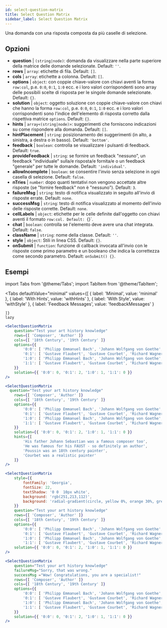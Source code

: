 ```yaml
---
id: select-question-matrix
title: Select Question Matrix
sidebar_label: Select Question Matrix
---
```


Una domanda con una risposta composta da più caselle di selezione.

## Opzioni

* __question__ | `(string|node)`: domanda da visualizzare nella parte superiore della matrice delle domande selezionate. Default: `''`.
* __rows__ | `array`: etichette di fila. Default: `[]`.
* __cols__ | `array`: etichette a colonna. Default: `[]`.
* __options__ | `object`: con coppie chiave-valore con chiavi aventi la forma `row:col`, p.e. `0:0`, `0:1`, `1:0` ecc. e i loro valori corrispondenti sono array delle possibili scelte di risposta per le singole domande selezionate. Default: `{}`.
* __solution__ | `object`: oggetto soluzione con coppie chiave-valore con chiavi che hanno la forma `row:col`, p.e. `0:0`, `0:1`, `1:0` ecc. e i loro valori corrispondenti sono l'indice dell'elemento di risposta corretto dalla rispettiva matrice `options`. Default: `{}`.
* __hints__ | `array<(string|node)>`: suggerimenti che forniscono indicazioni su come rispondere alla domanda. Default: `[]`.
* __hintPlacement__ | `string`: posizionamento dei suggerimenti (in alto, a sinistra, a destra o in basso). Default: `'bottom'`.
* __feedback__ | `boolean`: controlla se visualizzare i pulsanti di feedback. Default: `true`.
* __provideFeedback__ | `string`: se fornire un feedback "nessuno", un feedback "individuale" sulla/e risposta/e fornita/e o un feedback "generale" per tutte le domande. Default: `'individual'`.
* __allowIncomplete__ | `boolean`: se consentire l'invio senza selezione in ogni casella di selezione. Default: `false`.
* __nTries__ | `number`: dopo quanti tentativi non vengono accettate altre risposte (se "fornire feedback" non è "nessuno"). Default: `3`.
* __failureMsg__ | `string`: testo di notifica visualizzato in seguito all'invio di risposte errate. Default: `none`.
* __successMsg__ | `string`: testo di notifica visualizzato al momento dell'invio delle risposte corrette. Default: `none`.
* __cellLabels__ | `object`: etichette per le celle definite dall'oggetto con chiavi aventi il formato `row:col. Default: `{}`.
* __chat__ | `boolean`: controlla se l'elemento deve avere una chat integrata. Default: `false`.
* __className__ | `string`: nome della classe. Default: `''`.
* __style__ | `object`: Stili in linea CSS. Default: `{}`.
* __onSubmit__ | `function`: funzione di callback invocata all'invio con le risposte come primo parametro e un booleano che indica la correttezza come secondo parametro. Default: `onSubmit() {}`.


## Esempi


import Tabs from '@theme/Tabs';
import TabItem from '@theme/TabItem';

<Tabs
    defaultValue="minimal"
    values={[
        { label: 'Minimal', value: 'minimal' },
        { label: 'With Hints', value: 'withHints' },
        { label: 'With Style', value: 'withStyle' },
        { label: 'Feedback Messages', value: 'feedbackMessages' }
        
    ]}
    lazy
>

<TabItem value="minimal">

```jsx live
<SelectQuestionMatrix
    question="Test your art history knowledge"
    rows={[ 'Composer', 'Author' ]} 
    cols={[ '18th Century', '19th Century' ]} 
    options={{ 
        '0:0': [ 'Philipp Emmanuel Bach', 'Johann Wolfgang von Goethe', 'Nicolas Poussin'], 
        '0:1': [ 'Gustave Flaubert', 'Gustave Courbet', 'Richard Wagner'] ,
        '1:0': [ 'Philipp Emmanuel Bach', 'Johann Wolfgang von Goethe', 'Nicolas Poussin'],
        '1:1': [ 'Gustave Flaubert', 'Gustave Courbet', 'Richard Wagner'] 
    }} 
    solution={{ '0:0': 0, '0:1': 2, '1:0': 1, '1:1': 0 }}
/>
```
</TabItem>

<TabItem value="withHints">

```jsx live
<SelectQuestionMatrix
  question="Test your art history knowledge"
    rows={[ 'Composer', 'Author' ]} 
    cols={[ '18th Century', '19th Century' ]} 
    options={{ 
        '0:0': [ 'Philipp Emmanuel Bach', 'Johann Wolfgang von Goethe', 'Nicolas Poussin'], 
        '0:1': [ 'Gustave Flaubert', 'Gustave Courbet', 'Richard Wagner'] ,
        '1:0': [ 'Philipp Emmanuel Bach', 'Johann Wolfgang von Goethe', 'Nicolas Poussin'],
        '1:1': [ 'Gustave Flaubert', 'Gustave Courbet', 'Richard Wagner'] 
    }} 
    solution={{ '0:0': 0, '0:1': 2, '1:0': 1, '1:1': 0 }}
    hints={[
        'His father Johann Sebastian was a famous composer too',
        'He was famous for his FAUST - so definitely an author',
        'Poussin was an 18th century painter',
        'Courbet was a realistic painter'
    ]}
/>
```
</TabItem>

<TabItem value="withStyle">

```jsx live
<SelectQuestionMatrix
    style={{ 
        fontFamily: 'Georgia',
        fontSize: 22, 
        textShadow: '0 0  10px white',
        background: 'rgb(251,213,112)',
        background: 'radial-gradient(circle, yellow 0%, orange 30%, green 100%)'
    }}
    question="Test your art history knowledge"
    rows={[ 'Composer', 'Author' ]} 
    cols={[ '18th Century', '19th Century' ]} 
    options={{ 
        '0:0': [ 'Philipp Emmanuel Bach', 'Johann Wolfgang von Goethe', 'Nicolas Poussin'], 
        '0:1': [ 'Gustave Flaubert', 'Gustave Courbet', 'Richard Wagner'] ,
        '1:0': [ 'Philipp Emmanuel Bach', 'Johann Wolfgang von Goethe', 'Nicolas Poussin'],
        '1:1': [ 'Gustave Flaubert', 'Gustave Courbet', 'Richard Wagner'] }} 
    solution={{ '0:0': 0, '0:1': 2, '1:0': 1, '1:1': 0 }}
/>
```
</TabItem>


<TabItem value="feedbackMessages">

```jsx live
<SelectQuestionMatrix
    question="Test your art history knowledge"
    failureMsg="Sorry, that was wrong." 
    successMsg ="Wow! Congratulations, you are a specialist!"
    rows={[ 'Composer', 'Author' ]} 
    cols={[ '18th Century', '19th Century' ]} 
    options={{ 
        '0:0': [ 'Philipp Emmanuel Bach', 'Johann Wolfgang von Goethe', 'Nicolas Poussin'], 
        '0:1': [ 'Gustave Flaubert', 'Gustave Courbet', 'Richard Wagner'] ,
        '1:0': [ 'Philipp Emmanuel Bach', 'Johann Wolfgang von Goethe', 'Nicolas Poussin'],
        '1:1': [ 'Gustave Flaubert', 'Gustave Courbet', 'Richard Wagner'] 
    }} 
    solution={{ '0:0': 0, '0:1': 2, '1:0': 1, '1:1': 0 }}
/>
```

</TabItem>

</Tabs>

